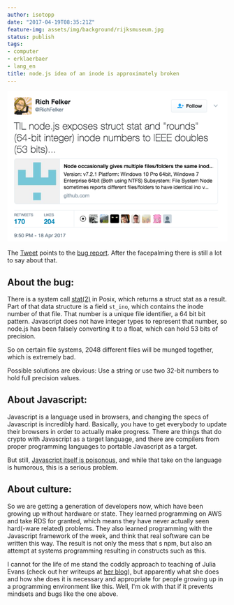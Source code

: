 ```yaml
---
author: isotopp
date: "2017-04-19T08:35:21Z"
feature-img: assets/img/background/rijksmuseum.jpg
status: publish
tags:
- computer
- erklaerbaer
- lang_en
title: node.js idea of an inode is approximately broken
---
```

[![](/uploads/2017/04/Screen-Shot-2017-04-19-at-09.21.21.png)](https://twitter.com/RichFelker/status/854421890135461890)

The [Tweet](https://twitter.com/RichFelker/status/854421890135461890) points
to the [bug report](https://github.com/nodejs/node/issues/12115). After the
facepalming there is still a lot to say about that.

## About the bug:

There is a system call
[stat(2)](http://man7.org/linux/man-pages/man2/stat.2.html) in Posix, which
returns a struct stat as a result. Part of that data structure is a field
`st_ino`, which contains the inode number of that file. That number is a
unique file identifier, a 64 bit bit pattern. Javascript does not have
integer types to represent that number, so node.js has been falsely
converting it to a float, which can hold 53 bits of precision.

So on certain file systems, 2048 different files will be munged together,
which is extremely bad. 

Possible solutions are obvious: Use a string or use two 32-bit numbers to
hold full precision values.

## About Javascript:

Javascript is a language used in browsers, and changing the specs of
Javascript is incredibly hard. Basically, you have to get everybody to
update their browsers in order to actually make progress. There are things
that do crypto with Javascript as a target language, and there are compilers
from proper programming languages to portable Javascript as a target. 

But still, 
[Javascript itself is poisonous](https://www.destroyallsoftware.com/talks/wat), 
and while that take on the language is humorous, this is a serious problem.

## About culture:

So we are getting a generation of developers now, which have been growing up
without hardware or state. They learned programming on AWS and take RDS for
granted, which means they have never actually seen hard(-ware related)
problems. They also learned programming with the Javascript framework of the
week, and think that real software can be written this way. The result is
not only the mess that s npm, but also an attempt at systems programming
resulting in constructs such as this.

I cannot for the life of me stand the coddly approach to teaching of Julia
Evans (check out her writeups at [her blog](https://jvns.ca/)), but
apparently what she does and how she does it is necessary and appropriate
for people growing up in a programming environment like this. Well, I'm ok
with that if it prevents mindsets and bugs like the one above.
